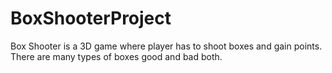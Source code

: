 # BoxShooterProject
Box Shooter is a 3D game where player has to shoot boxes and gain points. There are many types of boxes good and bad both.
